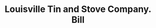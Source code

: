 ---
doi: 10.7916/D83J4R4W
date_other: '1938'
date_other_textual: '1938'
form: printed ephemera
genre:
- Invoices
name:
- Louisville Tin and Stove Company
object_in_context_url: https://biggert.cul.columbia.edu/items/view/ave_biggert_01847
subject_hierarchical_geographic:
- Louisville, Kentucky, United States
subject_name:
- Louisville Tin and Stove Company
title: Louisville Tin and Stove Company. Bill
sort_title: Louisville Tin and Stove Company. Bill
call_number: ave_biggert_01847
coordinates:
- 38.22533333333334,-85.74166666666667
pid: ave_biggert_01847
identifiers: ave_biggert_01847
canvas_id: ldpd:397105
permalink: "/items/ave_biggert_01847/"
layout: iiif-image-page
---